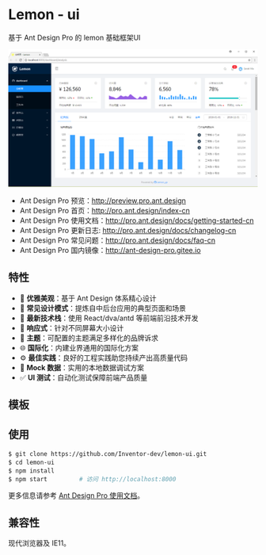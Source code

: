 # Lemon - ui

 基于 Ant Design Pro 的 lemon 基础框架UI 

![](./public/view-index.png)

- Ant Design Pro 预览：http://preview.pro.ant.design
- Ant Design Pro 首页：http://pro.ant.design/index-cn
- Ant Design Pro 使用文档：http://pro.ant.design/docs/getting-started-cn
- Ant Design Pro 更新日志: http://pro.ant.design/docs/changelog-cn
- Ant Design Pro 常见问题：http://pro.ant.design/docs/faq-cn
- Ant Design Pro 国内镜像：http://ant-design-pro.gitee.io

## 特性

- :gem: **优雅美观**：基于 Ant Design 体系精心设计
- :triangular_ruler: **常见设计模式**：提炼自中后台应用的典型页面和场景
- :rocket: **最新技术栈**：使用 React/dva/antd 等前端前沿技术开发
- :iphone: **响应式**：针对不同屏幕大小设计
- :art: **主题**：可配置的主题满足多样化的品牌诉求
- :globe_with_meridians: **国际化**：内建业界通用的国际化方案
- :gear: **最佳实践**：良好的工程实践助您持续产出高质量代码
- :1234: **Mock 数据**：实用的本地数据调试方案
- :white_check_mark: **UI 测试**：自动化测试保障前端产品质量

## 模板

## 使用

```bash
$ git clone https://github.com/Inventor-dev/lemon-ui.git 
$ cd lemon-ui
$ npm install
$ npm start         # 访问 http://localhost:8000
```

更多信息请参考 [Ant Design Pro 使用文档](http://pro.ant.design/docs/getting-started)。

## 兼容性

现代浏览器及 IE11。

